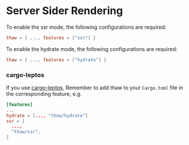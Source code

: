 # Server Sider Rendering

To enable the ssr mode, the following configurations are required:

```toml
thaw = { ..., features = ["ssr"] }
```

To enable the hydrate mode, the following configurations are required:

```toml
thaw = { ..., features = ["hydrate"] }
```

### cargo-leptos

If you use [cargo-leptos](https://github.com/leptos-rs/cargo-leptos), Remember to add thaw to your `Cargo.toml` file in the corresponding feature, e.g.

```toml
[features]
...
hydrate = [..., "thaw/hydrate"]
ssr = [
  ...,
  "thaw/ssr",
]
```
